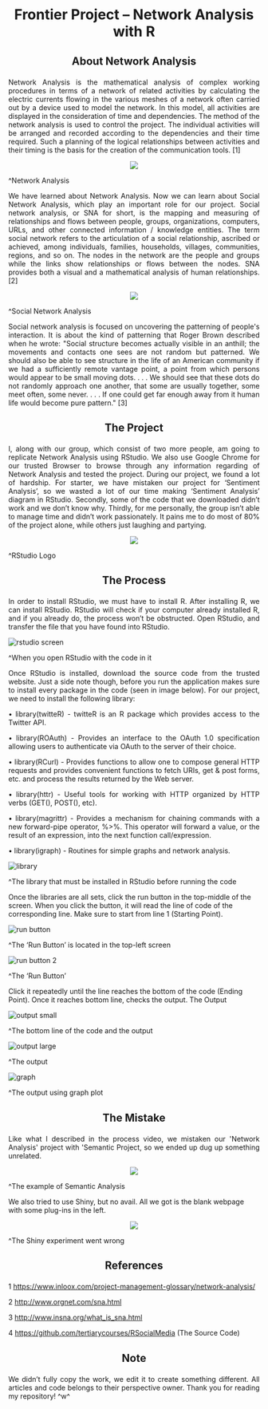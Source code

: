 <h1><p align="center">Frontier Project – Network Analysis with R</p></h1>
<h2>
<p align="center">
About Network Analysis
</p>
</h2>

<p align="justify">
Network Analysis is the mathematical analysis of complex working procedures in terms of a network of related activities by calculating the electric currents flowing in the various meshes of a network often carried out by a device used to model the network. In this model, all activities are displayed in the consideration of time and dependencies. The method of the network analysis is used to control the project. The individual activities will be arranged and recorded according to the dependencies and their time required. Such a planning of the logical relationships between activities and their timing is the basis for the creation of the communication tools. [1]

<p align="center">
  <img src="https://user-images.githubusercontent.com/25146223/42880259-eac7b754-8abd-11e8-8a15-acb95237e688.jpg">
</p>

^Network Analysis

<p align="justify">
We have learned about Network Analysis. Now we can learn about Social Network Analysis, which play an important role for our project. Social network analysis, or SNA for short, is the mapping and measuring of relationships and flows between people, groups, organizations, computers, URLs, and other connected information / knowledge entities. The term social network refers to the articulation of a social relationship, ascribed or achieved, among individuals, families, households, villages, communities, regions, and so on. The nodes in the network are the people and groups while the links show relationships or flows between the nodes. SNA provides both a visual and a mathematical analysis of human relationships. [2]

<p align="center">
  <img src="https://user-images.githubusercontent.com/25146223/42880413-6a26e0e2-8abe-11e8-87e4-3b74c4ac5e1e.png">
</p>

^Social Network Analysis

<p align="justify">
Social network analysis is focused on uncovering the patterning of people's interaction. It is about the kind of patterning that Roger Brown described when he wrote: "Social structure becomes actually visible in an anthill; the movements and contacts one sees are not random but patterned. We should also be able to see structure in the life of an American community if we had a sufficiently remote vantage point, a point from which persons would appear to be small moving dots. . . . We should see that these dots do not randomly approach one another, that some are usually together, some meet often, some never. . . . If one could get far enough away from it human life would become pure pattern." [3]

<h2>
<p align="center">
The Project
</p>
</h2>

<p align="justify">
I, along with our group, which consist of two more people, am going to replicate Network Analysis using RStudio. We also use Google Chrome for our trusted Browser to browse through any information regarding of Network Analysis and tested the project. During our project, we found a lot of hardship. For starter, we have mistaken our project for ‘Sentiment Analysis’, so we wasted a lot of our time making ‘Sentiment Analysis’ diagram in RStudio. Secondly, some of the code that we downloaded didn’t work and we don’t know why. Thirdly, for me personally, the group isn’t able to manage time and didn’t work passionately. It pains me to do most of 80% of the project alone, while others just laughing and partying.

<p align="center">
  <img src="https://user-images.githubusercontent.com/25146223/42880481-a946fc94-8abe-11e8-89a1-103d36a5c81f.png">
</p>

^RStudio Logo

<h2>
<p align="center">
The Process
</p>
</h2>

<p align="justify">
In order to install RStudio, we must have to install R. After installing R, we can install RStudio. RStudio will check if your computer already installed R, and if you already do, the process won’t be obstructed. Open RStudio, and transfer the file that you have found into RStudio.

![rstudio screen](https://user-images.githubusercontent.com/25146223/42859589-1410657e-8a7e-11e8-921e-843bc09bda97.png)
  
^When you open RStudio with the code in it

<p align="justify">
Once RStudio is installed, download the source code from the trusted website. Just a side note though, before you run the application makes sure to install every package in the code (seen in image below). For our project, we need to install the following library:

<p align="justify">
•	library(twitteR) - twitteR is an R package which provides access to the Twitter API.

<p align="justify">
•	library(ROAuth) - Provides an interface to the OAuth 1.0 specification allowing users to authenticate via OAuth to the server of their choice.

<p align="justify">
•	library(RCurl) - Provides functions to allow one to compose general HTTP requests and provides convenient functions to fetch URIs, get & post forms, etc. and process the results returned by the Web server.

<p align="justify">
•	library(httr) - Useful tools for working with HTTP organized by HTTP verbs (GET(), POST(), etc).

<p align="justify">
•	library(magrittr) - Provides a mechanism for chaining commands with a new forward-pipe operator, %>%. This operator will forward a value, or the result of an expression, into the next function call/expression.

<p align="justify">
•	library(igraph) - Routines for simple graphs and network analysis.

![library](https://user-images.githubusercontent.com/25146223/42859504-8b0db768-8a7d-11e8-96fc-9c3a02dba439.jpg)

^The library that must be installed in RStudio before running the code

Once the libraries are all sets, click the run button in the top-middle of the screen. When you click the button, it will read the line of code of the corresponding line. Make sure to start from line 1 (Starting Point).

![run button](https://user-images.githubusercontent.com/25146223/42860382-5f6e02c2-8a80-11e8-93e7-f2ec6d562ae0.png)

^The ‘Run Button’ is located in the top-left screen

![run button 2](https://user-images.githubusercontent.com/25146223/42860608-9e5d39ca-8a81-11e8-88b7-9f9d34556be1.png)

^The ‘Run Button’

Click it repeatedly until the line reaches the bottom of the code (Ending Point). Once it reaches bottom line, checks the output.
The Output

![output small](https://user-images.githubusercontent.com/25146223/42860648-c6bc2d04-8a81-11e8-9971-43c3b068197d.jpg)
 
^The bottom line of the code and the output

![output large](https://user-images.githubusercontent.com/25146223/42860753-2be3091e-8a82-11e8-8c2b-f8103932af38.png)

^The output

![graph](https://user-images.githubusercontent.com/25146223/42860822-8c351442-8a82-11e8-8dcd-0fe288e1f4f2.png)

^The output using graph plot

<h2>
<p align="center">
The Mistake
</p>
</h2>

<p align="justify">
Like what I described in the process video, we mistaken our 'Network Analysis' project with 'Semantic Project, so we ended up dug up something unrelated.

<p align="center">
  <img src="https://user-images.githubusercontent.com/25146223/42880608-10038074-8abf-11e8-98e7-708a4f301372.jpg">
</p>

^The example of Semantic Analysis

We also tried to use Shiny, but no avail. All we got is the blank webpage with some plug-ins in the left.

<p align="center">
  <img src="https://user-images.githubusercontent.com/25146223/42880607-0fc7f7c0-8abf-11e8-9f03-21a806fa061d.jpg">
</p>

^The Shiny experiment went wrong

<h2>
<p align="center">
References
</p>
</h2>

1 https://www.inloox.com/project-management-glossary/network-analysis/

2 http://www.orgnet.com/sna.html

3 http://www.insna.org/what_is_sna.html

4 https://github.com/tertiarycourses/RSocialMedia (The Source Code)

<h2>
<p align="center">
Note
</p>
</h2>

<p align="justify">
We didn’t fully copy the work, we edit it to create something different. All articles and code belongs to their perspective owner. Thank you for reading my repository! ^w^
